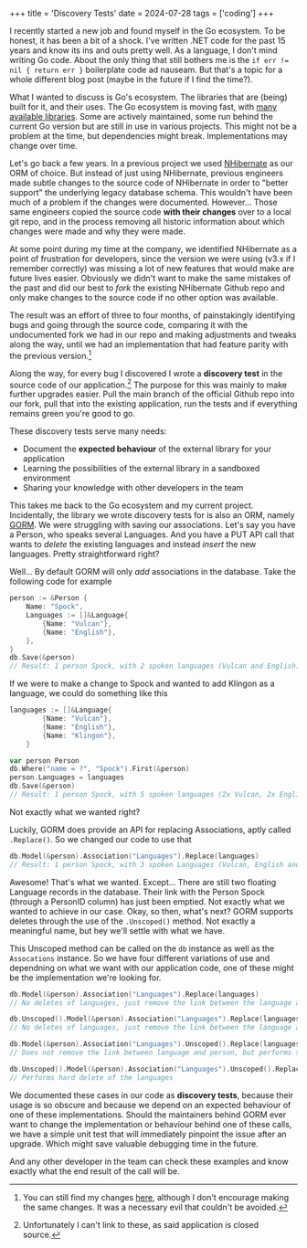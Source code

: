 +++
title = 'Discovery Tests'
date = 2024-07-28
tags = ['coding']
+++

I recently started a new job and found myself in the Go ecosystem. To be honest, it has been a bit of a shock. I've written .NET code for the past 15 years and know its ins and outs pretty well. As a language, I don't mind writing Go code. About the only thing that still bothers me is the `if err != nil { return err }` boilerplate code ad nauseam. But that's a topic for a whole different blog post (maybe in the future if I find the time?).

What I wanted to discuss is Go's ecosystem. The libraries that are (being) built for it, and their uses. The Go ecosystem is moving fast, with [many available libraries](https://github.com/avelino/awesome-go?tab=readme-ov-file). Some are actively maintained, some run behind the current Go version but are still in use in various projects. This might not be a problem at the time, but dependencies might break. Implementations may change over time.

Let's go back a few years. In a previous project we used [NHibernate](https://github.com/nhibernate/nhibernate-core) as our ORM of choice. But instead of just using NHibernate, previous engineers made subtle changes to the source code of NHibernate in order to "better support" the underlying legacy database schema. This wouldn't have been much of a problem if the changes were documented. However... Those same engineers copied the source code **with their changes** over to a local git repo, and in the process removing all historic information about which changes were made and why they were made.

At some point during my time at the company, we identified NHibernate as a point of frustration for developers, since the version we were using (v3.x if I remember correctly) was missing a lot of new features that would make are future lives easier. Obviously we didn't want to make the same mistakes of the past and did our best to _fork_ the existing NHibernate Github repo and only make changes to the source code if no other option was available.

The result was an effort of three to four months, of painstakingly identifying bugs and going through the source code, comparing it with the undocumented fork we had in our repo and making adjustments and tweaks along the way, until we had an implementation that had feature parity with the previous version.[^1]

Along the way, for every bug I discovered I wrote a **discovery test** in the source code of our application.[^2] The purpose for this was mainly to make further upgrades easier. Pull the main branch of the official Github repo into our fork, pull that into the existing application, run the tests and if everything remains green you're good to go.

These discovery tests serve many needs:

- Document the **expected behaviour** of the external library for your application
- Learning the possibilities of the external library in a sandboxed environment
- Sharing your knowledge with other developers in the team

This takes me back to the Go ecosystem and my current project. Incidentally, the library we wrote discovery tests for is also an ORM, namely [GORM](https://github.com/go-gorm/gorm). We were struggling with saving our associations. Let's say you have a Person, who speaks several Languages. And you have a PUT API call that wants to _delete_ the existing languages and instead _insert_ the new languages. Pretty straightforward right?

Well... By default GORM will only _add_ associations in the database. Take the following code for example

```go
person := &Person {
    Name: "Spock",
    Languages := []&Language{
        {Name: "Vulcan"},
        {Name: "English"},
    },
}
db.Save(&person)
// Result: 1 person Spock, with 2 spoken languages (Vulcan and English) in the database
```

If we were to make a change to Spock and wanted to add Klingon as a language, we could do something like this

```go
languages := []&Language{
        {Name: "Vulcan"},
        {Name: "English"},
        {Name: "Klingon"},
    }

var person Person
db.Where("name = ?", "Spock").First(&person)
person.Languages = languages
db.Save(&person)
// Result: 1 person Spock, with 5 spoken languages (2x Vulcan, 2x English and Klingon) in the database
```

Not exactly what we wanted right?

Luckily, GORM does provide an API for replacing Associations, aptly called `.Replace()`. So we changed our code to use that

```go
db.Model(&person).Association("Languages").Replace(languages)
// Result: 1 person Spock, with 3 spoken Languages (Vulcan, English and Klingon) in the database
```

Awesome! That's what we wanted. Except... There are still two floating Language records in the database. Their link with the Person Spock (through a PersonID column) has just been emptied. Not exactly what we wanted to achieve in our case. Okay, so then, what's next? GORM supports deletes through the use of the `.Unscoped()` method. Not exactly a meaningful name, but hey we'll settle with what we have.

This Unscoped method can be called on the `db` instance as well as the `Assocations` instance. So we have four different variations of use and dependning on what we want with our application code, one of these might be the implementation we're looking for.

```go
db.Model(&person).Association("Languages").Replace(languages)
// No deletes of languages, just remove the link between the language and the person

db.Unscoped().Model(&person).Association("Languages").Replace(languages)
// No deletes of languages, just remove the link between the language and the person

db.Model(&person).Association("Languages").Unscoped().Replace(languages)
// Does not remove the link between language and person, but performs soft delete

db.Unscoped().Model(&person).Association("Languages").Unscoped().Replace(languages)
// Performs hard delete of the languages
```

We documented these cases in our code as **discovery tests**, because their usage is so obscure and because we depend on an expected behaviour of one of these implementations. Should the maintainers behind GORM ever want to change the implementation or behaviour behind one of these calls, we have a simple unit test that will immediately pinpoint the issue after an upgrade. Which might save valuable debugging time in the future.

And any other developer in the team can check these examples and know exactly what the end result of the call will be.

[^1]: You can still find my changes [here](https://github.com/pratoservices/nhibernate-core), although I don't encourage making the same changes. It was a necessary evil that couldn't be avoided.
[^2]: Unfortunately I can't link to these, as said application is closed source.
